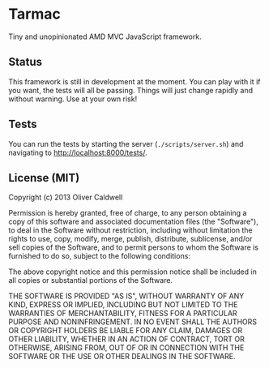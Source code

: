 # Tarmac

Tiny and unopinionated AMD MVC JavaScript framework.

## Status

This framework is still in development at the moment. You can play with it if you want, the tests will all be passing. Things will just change rapidly and without warning. Use at your own risk!

## Tests

You can run the tests by starting the server (`./scripts/server.sh`) and navigating to [http://localhost:8000/tests/](http://localhost:8000/tests/).

## License (MIT)

Copyright (c) 2013 Oliver Caldwell

Permission is hereby granted, free of charge, to any person obtaining a copy of this software and associated documentation files (the "Software"), to deal in the Software without restriction, including without limitation the rights to use, copy, modify, merge, publish, distribute, sublicense, and/or sell copies of the Software, and to permit persons to whom the Software is furnished to do so, subject to the following conditions:

The above copyright notice and this permission notice shall be included in all copies or substantial portions of the Software.

THE SOFTWARE IS PROVIDED "AS IS", WITHOUT WARRANTY OF ANY KIND, EXPRESS OR IMPLIED, INCLUDING BUT NOT LIMITED TO THE WARRANTIES OF MERCHANTABILITY, FITNESS FOR A PARTICULAR PURPOSE AND NONINFRINGEMENT. IN NO EVENT SHALL THE AUTHORS OR COPYRIGHT HOLDERS BE LIABLE FOR ANY CLAIM, DAMAGES OR OTHER LIABILITY, WHETHER IN AN ACTION OF CONTRACT, TORT OR OTHERWISE, ARISING FROM, OUT OF OR IN CONNECTION WITH THE SOFTWARE OR THE USE OR OTHER DEALINGS IN THE SOFTWARE.
